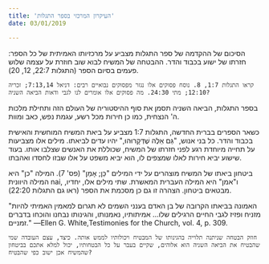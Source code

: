 ```yaml
---
title: 'העיקרון המרכזי בספר התגלות'
date: 03/01/2019

---
```


הסיכום של ההקדמה של ספר התגלות מצביע על מרכזיותו האמיתית של כל הספר: חזרתו של ישוע בכבוד והדר. ההבטחה של המשיח לבוא שוב חוזרת על עצמה שלוש פעמים בסיום הספר (התגלות 22:7, 12, 20). 

`קראו התגלות 1:7, 8. נוסח פסוקים אלו נגזר מפסוקים נבואיים רבים: דניאל 7:13,14; זכריה 12:10; מתי 24:30. מה פסוקים אלו אומרים לנו לגבי ודאות הביאה השניה?`

בספר התגלות, הביאה השניה תסמן את סוף ההיסטוריה של העולם הזה ותחילת מלכות ה' הנצחית, כמו כן חירות מכל רשע, עגמת נפש, כאב ומוות. 

כשאר הספרים בברית החדשה, התגלות 1:7 מצביע על ביאת המשיח המוחשית והאישית בכבוד והדר. כל בני אנוש, "גַּם אֵלֶּה שֶׁדְּקָרוּהוּ," יהיו עדים לביאתו. מילים אלו מצביעות על תחייה מיוחדת רגע לפני חזרתו של המשיח, שכוללת את האנשים שצלבו אותו. בעוד שישוע יביא חירות לאלו שמצפים לו, הוא יביא משפט על אלו שבזו לחסדו ואהבתו. 

ביטחון ביאתו של המשיח מוצהרים על ידי המילים "כֵּן; אָמֵן" (פס' 7). המילה "כן" היא המילה היוונית nai, ו"אמן" היא המילה העברית המאשרת. שתי מילים אלו, יחדיו, מבטאים ביטחון. הצהרה זו גם כן מסכמת את הספר (ראו גם התגלות 22:20).

"האמונה בביאתו הקרובה של בן האדם בענני השמים לא תגרום למאמין האמיתי להיות מזניח ופזיז לגבי החיים הרגילים שלו… אמיתותיו, נאמנותו, והגינותו נבחנו והוכחו בדברים זמניים." —Ellen G. White,Testimonies for the Church, vol. 4, p. 309.

`חוזק הבטחה שניתנה תלוייה בהגינותו של המבטיח ויכולותיו לממש אותה. כיצד, עצם העובדה שמי שהבטיח את הביאה השניה הוא אלוהים, שקיים בעבר על כל הבטחותיו, יכול למלא אתכם בביטחון שהמשיח אכן ישוב כפי שהבטיח?`